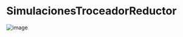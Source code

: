 # SimulacionesTroceadorReductor
![image](https://github.com/user-attachments/assets/79a7dde1-daa5-4cc7-a192-9fb2c7c1ba1c)
